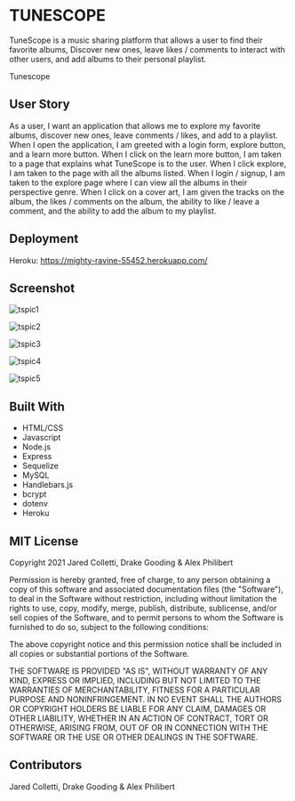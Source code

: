 # TUNESCOPE

TuneScope is a music sharing platform that allows a user to find their favorite albums, Discover new ones, leave likes / comments to interact with other users, and add albums 
to their personal playlist.
 

Tunescope 

## User Story

As a user, I want an application that allows me to explore my favorite albums, discover new ones, leave comments / likes, and add to a playlist.
When I open the application, I am greeted with a login form, explore button, and a learn more button. 
When I click on the learn more button, I am taken to a page that explains what TuneScope is to the user.
When I click explore, I am taken to the page with all the albums listed. 
When I login / signup, I am taken to the explore page where I can view all the albums in their perspective genre. 
When I click on a cover art, I am given the tracks on the album, the likes / comments on the album, the ability to like / leave a comment, and the ability to add the album to my playlist.




## Deployment

Heroku: https://mighty-ravine-55452.herokuapp.com/


## Screenshot

![tspic1](https://user-images.githubusercontent.com/60405505/126240590-647224f4-76f7-4647-ae59-3943119f1a33.GIF)

![tspic2](https://user-images.githubusercontent.com/60405505/126240591-a9d76560-c8c6-47e7-8c23-8c32a2bd3174.GIF)

![tspic3](https://user-images.githubusercontent.com/60405505/126240597-bb9c3514-ac1d-4a34-a04a-8f2b4e19e0be.GIF)

![tspic4](https://user-images.githubusercontent.com/60405505/126240610-c8df8861-91a1-463a-960e-734e80c05d0e.GIF)

![tspic5](https://user-images.githubusercontent.com/60405505/126240614-a67451ab-5c9e-47b0-be7d-23c546e1a7b0.GIF)




## Built With

- HTML/CSS
- Javascript
- Node.js
- Express
- Sequelize
- MySQL
- Handlebars.js
- bcrypt
- dotenv
- Heroku

## MIT License

Copyright 2021 Jared Colletti, Drake Gooding & Alex Philibert

Permission is hereby granted, free of charge, to any person obtaining a copy of this software and associated documentation files (the "Software"), to deal in the Software without restriction, including without limitation the rights to use, copy, modify, merge, publish, distribute, sublicense, and/or sell copies of the Software, and to permit persons to whom the Software is furnished to do so, subject to the following conditions:

The above copyright notice and this permission notice shall be included in all copies or substantial portions of the Software.

THE SOFTWARE IS PROVIDED "AS IS", WITHOUT WARRANTY OF ANY KIND, EXPRESS OR IMPLIED, INCLUDING BUT NOT LIMITED TO THE WARRANTIES OF MERCHANTABILITY, FITNESS FOR A PARTICULAR PURPOSE AND NONINFRINGEMENT. IN NO EVENT SHALL THE AUTHORS OR COPYRIGHT HOLDERS BE LIABLE FOR ANY CLAIM, DAMAGES OR OTHER LIABILITY, WHETHER IN AN ACTION OF CONTRACT, TORT OR OTHERWISE, ARISING FROM, OUT OF OR IN CONNECTION WITH THE SOFTWARE OR THE USE OR OTHER DEALINGS IN THE SOFTWARE.

## Contributors

Jared Colletti, Drake Gooding & Alex Philibert
